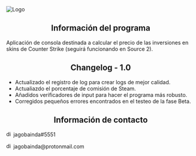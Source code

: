 <img alt="Logo" src="https://i.ibb.co/d24bRdB/logo.png"/>
<h2 align="center">Información del programa</h2>
<p>Aplicación de consola destinada a calcular el precio de las inversiones en skins de Counter Strike (seguirá funcionando en Source 2).</p>
<h2 align="center">Changelog - 1.0</h2>
<ul>
    <li>Actualizado el registro de log para crear logs de mejor calidad.</li>
    <li>Actualiazdo el porcentaje de comisión de Steam.</li>
    <li>Añadidos verificadores de input para hacer el programa más robusto.</li>
    <li>Corregidos pequeños errores encontrados en el testeo de la fase Beta.</li>
</ul>
<h2 align="center">Información de contacto</h2>
<p><img alt="discord" src="https://www.svgrepo.com/show/353655/discord-icon.svg" height="15px"> jagobainda#5551</p>
<p><img alt="discord" src="https://www.svgrepo.com/show/331550/protonmail.svg" height="15px"> jagobainda@protonmail.com</p>
